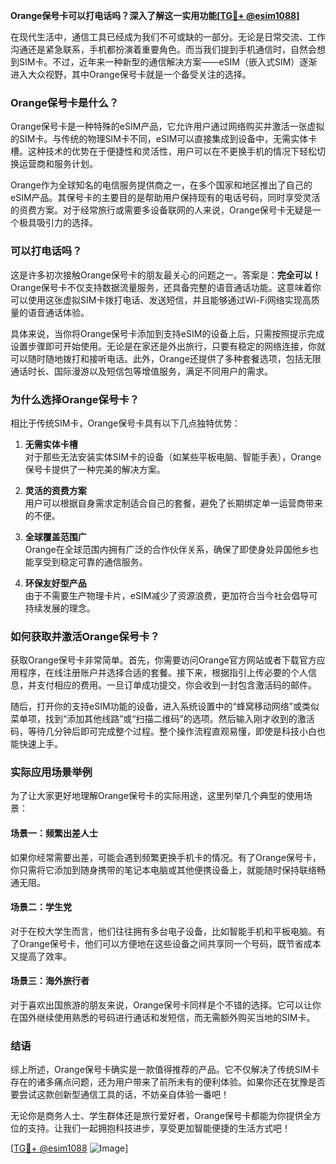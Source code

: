 **Orange保号卡可以打电话吗？深入了解这一实用功能[[TG💪+ @esim1088](https://t.me/s/esim1088)]**

在现代生活中，通信工具已经成为我们不可或缺的一部分。无论是日常交流、工作沟通还是紧急联系，手机都扮演着重要角色。而当我们提到手机通信时，自然会想到SIM卡。不过，近年来一种新型的通信解决方案——eSIM（嵌入式SIM）逐渐进入大众视野，其中Orange保号卡就是一个备受关注的选择。

### Orange保号卡是什么？

Orange保号卡是一种特殊的eSIM产品，它允许用户通过网络购买并激活一张虚拟的SIM卡。与传统的物理SIM卡不同，eSIM可以直接集成到设备中，无需实体卡槽。这种技术的优势在于便捷性和灵活性，用户可以在不更换手机的情况下轻松切换运营商和服务计划。

Orange作为全球知名的电信服务提供商之一，在多个国家和地区推出了自己的eSIM产品。其保号卡的主要目的是帮助用户保持现有的电话号码，同时享受灵活的资费方案。对于经常旅行或需要多设备联网的人来说，Orange保号卡无疑是一个极具吸引力的选择。

### 可以打电话吗？

这是许多初次接触Orange保号卡的朋友最关心的问题之一。答案是：**完全可以！** Orange保号卡不仅支持数据流量服务，还具备完整的语音通话功能。这意味着你可以使用这张虚拟SIM卡拨打电话、发送短信，并且能够通过Wi-Fi网络实现高质量的语音通话体验。

具体来说，当你将Orange保号卡添加到支持eSIM的设备上后，只需按照提示完成设置步骤即可开始使用。无论是在家还是外出旅行，只要有稳定的网络连接，你就可以随时随地拨打和接听电话。此外，Orange还提供了多种套餐选项，包括无限通话时长、国际漫游以及短信包等增值服务，满足不同用户的需求。

### 为什么选择Orange保号卡？

相比于传统SIM卡，Orange保号卡具有以下几点独特优势：

1. **无需实体卡槽**  
   对于那些无法安装实体SIM卡的设备（如某些平板电脑、智能手表），Orange保号卡提供了一种完美的解决方案。
   
2. **灵活的资费方案**  
   用户可以根据自身需求定制适合自己的套餐，避免了长期绑定单一运营商带来的不便。
   
3. **全球覆盖范围广**  
   Orange在全球范围内拥有广泛的合作伙伴关系，确保了即使身处异国他乡也能享受到稳定可靠的通信服务。
   
4. **环保友好型产品**  
   由于不需要生产物理卡片，eSIM减少了资源浪费，更加符合当今社会倡导可持续发展的理念。

### 如何获取并激活Orange保号卡？

获取Orange保号卡非常简单。首先，你需要访问Orange官方网站或者下载官方应用程序，在线注册账户并选择合适的套餐。接下来，根据指引上传必要的个人信息，并支付相应的费用。一旦订单成功提交，你会收到一封包含激活码的邮件。

随后，打开你的支持eSIM功能的设备，进入系统设置中的“蜂窝移动网络”或类似菜单项，找到“添加其他线路”或“扫描二维码”的选项。然后输入刚才收到的激活码，等待几分钟后即可完成整个过程。整个操作流程直观易懂，即使是科技小白也能快速上手。

### 实际应用场景举例

为了让大家更好地理解Orange保号卡的实际用途，这里列举几个典型的使用场景：

#### 场景一：频繁出差人士
如果你经常需要出差，可能会遇到频繁更换手机卡的情况。有了Orange保号卡，你只需将它添加到随身携带的笔记本电脑或其他便携设备上，就能随时保持联络畅通无阻。

#### 场景二：学生党
对于在校大学生而言，他们往往拥有多台电子设备，比如智能手机和平板电脑。有了Orange保号卡，他们可以方便地在这些设备之间共享同一个号码，既节省成本又提高了效率。

#### 场景三：海外旅行者
对于喜欢出国旅游的朋友来说，Orange保号卡同样是个不错的选择。它可以让你在国外继续使用熟悉的号码进行通话和发短信，而无需额外购买当地的SIM卡。

### 结语

综上所述，Orange保号卡确实是一款值得推荐的产品。它不仅解决了传统SIM卡存在的诸多痛点问题，还为用户带来了前所未有的便利体验。如果你还在犹豫是否要尝试这款创新型通信工具的话，不妨亲自体验一番吧！

无论你是商务人士、学生群体还是旅行爱好者，Orange保号卡都能为你提供全方位的支持。让我们一起拥抱科技进步，享受更加智能便捷的生活方式吧！

[[TG💪+ @esim1088](https://t.me/s/esim1088) ![Image](https://i.postimg.cc/4NQfJmqS/Snipaste-2025-05-13-00-14-12.png)]